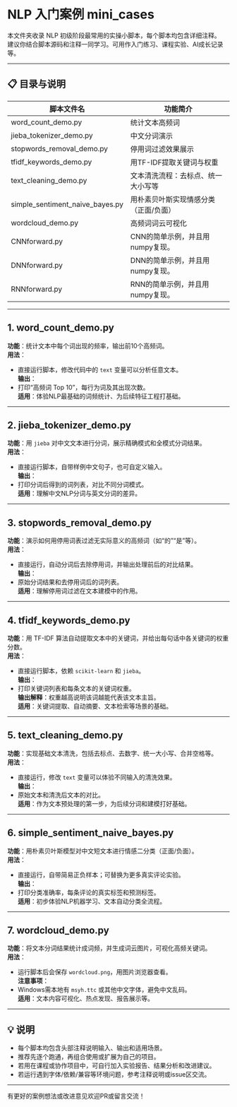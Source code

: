# NLP 入门案例 mini_cases

本文件夹收录 NLP 初级阶段最常用的实操小脚本，每个脚本均包含详细注释。  
建议你结合脚本源码和注释一同学习。可用作入门练习、课程实验、AI成长记录等。

---

## 📋 目录与说明

| 脚本文件名                    | 功能简介                                          |
| ----------------------------- | ------------------------------------------------- |
| word_count_demo.py            | 统计文本高频词                                     |
| jieba_tokenizer_demo.py       | 中文分词演示                                      |
| stopwords_removal_demo.py     | 停用词过滤效果展示                                |
| tfidf_keywords_demo.py        | 用TF-IDF提取关键词与权重                          |
| text_cleaning_demo.py         | 文本清洗流程：去标点、统一大小写等                |
| simple_sentiment_naive_bayes.py | 用朴素贝叶斯实现情感分类（正面/负面）           |
| wordcloud_demo.py             | 高频词词云可视化                                  |
| CNNforward.py             | CNN的简单示例，并且用numpy复现。                       |
| DNNforward.py             | DNN的简单示例，并且用numpy复现。                        |
| RNNforward.py             | RNN的简单示例，并且用numpy复现。                         |

---

## 1. word_count_demo.py

**功能**：统计文本中每个词出现的频率，输出前10个高频词。  
**用法**：  
- 直接运行脚本，修改代码中的 `text` 变量可以分析任意文本。  
**输出**：  
- 打印“高频词 Top 10”，每行为词及其出现次数。  
**适用**：体验NLP最基础的词频统计、为后续特征工程打基础。

---

## 2. jieba_tokenizer_demo.py

**功能**：用 `jieba` 对中文文本进行分词，展示精确模式和全模式分词结果。  
**用法**：  
- 直接运行脚本，自带样例中文句子，也可自定义输入。  
**输出**：  
- 打印分词后得到的词列表，对比不同分词模式。  
**适用**：理解中文NLP分词与英文分词的差异。

---

## 3. stopwords_removal_demo.py

**功能**：演示如何用停用词表过滤无实际意义的高频词（如“的”“是”等）。  
**用法**：  
- 直接运行，自动分词后去除停用词，并输出处理前后的对比结果。  
**输出**：  
- 原始分词结果和去停用词后的词列表。  
**适用**：理解停用词过滤在文本建模中的作用。

---

## 4. tfidf_keywords_demo.py

**功能**：用 TF-IDF 算法自动提取文本中的关键词，并给出每句话中各关键词的权重分数。  
**用法**：  
- 直接运行脚本，依赖 `scikit-learn` 和 `jieba`。  
**输出**：  
- 打印关键词列表和每条文本的关键词权重。  
**输出解释**：权重越高说明该词越能代表该文本主旨。  
**适用**：关键词提取、自动摘要、文本检索等场景的基础。

---

## 5. text_cleaning_demo.py

**功能**：实现基础文本清洗，包括去标点、去数字、统一大小写、合并空格等。  
**用法**：  
- 直接运行，修改 `text` 变量可以体验不同输入的清洗效果。  
**输出**：  
- 原始文本和清洗后文本的对比。  
**适用**：作为文本预处理的第一步，为后续分词和建模打好基础。

---

## 6. simple_sentiment_naive_bayes.py

**功能**：用朴素贝叶斯模型对中文短文本进行情感二分类（正面/负面）。  
**用法**：  
- 直接运行，自带简易正负样本；可替换为更多真实评论实验。  
**输出**：  
- 打印分类准确率，每条评论的真实标签和预测标签。  
**适用**：初步体验NLP机器学习、文本自动分类全流程。

---

## 7. wordcloud_demo.py

**功能**：将文本分词结果统计成词频，并生成词云图片，可视化高频关键词。  
**用法**：  
- 运行脚本后会保存 `wordcloud.png`，用图片浏览器查看。  
**注意事项**：  
- Windows需本地有 `msyh.ttc` 或其他中文字体，避免中文乱码。  
**适用**：文本内容可视化、热点发现、报告展示等。

---

## 💡 说明

- 每个脚本均包含头部注释说明输入、输出和适用场景。
- 推荐先逐个跑通，再组合使用或扩展为自己的项目。
- 若用在课程或协作项目中，可自行加入实验报告、结果分析和改进建议。
- 若运行遇到字体/依赖/兼容等环境问题，参考注释说明或issue区交流。

---

 

有更好的案例想法或改进意见欢迎PR或留言交流！
